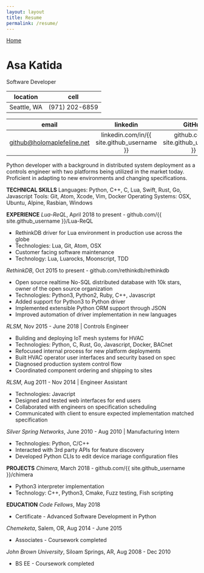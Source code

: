 ```yaml
---
layout: layout
title: Resume
permalink: /resume/
---
```


[Home](/)

# Asa Katida
Software Developer

| location | cell |
| :---: | :---: |
| Seattle, WA  | (971) 202-6859 |

| email | linkedin | GitHub | Portfolio |
| :---: | :---: | :---: | :---: |
| github@holomaplefeline.net | linkedin.com/in/{{ site.github_username }} | github.com/{{ site.github_username }} | asakatida.github.io |

Python developer with a background in distributed system deployment as a controls engineer with two platforms being utilized in the market today. Proficient in adapting to new environments and changing specifications.

__TECHNICAL SKILLS__
Languages: Python, C++, C, Lua, Swift, Rust, Go, Javascript
Tools: Git, Atom, Xcode, Vim, Docker
Operating Systems: OSX, Ubuntu, Alpine, Rasbian, Windows

__EXPERIENCE__
_Lua-ReQL_, April 2018 to present - github.com/{{ site.github_username }}/Lua-ReQL
* RethinkDB driver for Lua environment in production use across the globe
* Technologies: Lua, Git, Atom, OSX
* Customer facing software maintenance
* Technology: Lua, Luarocks, Moonscript, TDD

_RethinkDB_, Oct 2015 to present - github.com/rethinkdb/rethinkdb
* Open source realtime No-SQL distributed database with 10k stars, owner of the open source organization
* Technologies: Python3, Python2, Ruby, C++, Javascript
* Added support for Python3 to Python driver
* Implemented extensible Python ORM support through JSON
* Improved automation of driver implementation in new languages

_RLSM_, Nov 2015 - June 2018 | Controls Engineer
* Building and deploying IoT mesh systems for HVAC
* Technologies: Python, C, Rust, Go, Javascript, Docker, BACnet
* Refocused internal process for new platform deployments
* Built HVAC operator user interfaces and security based on spec
* Diagnosed production system control flow
* Coordinated component ordering and shipping to sites

_RLSM_, Aug 2011 - Nov 2014 | Engineer Assistant
* Technologies: Javacript
* Designed and tested web interfaces for end users
* Collaborated with engineers on specification scheduling
* Communicated with client to ensure expected implementation matched specification

_Silver Spring Networks_, June 2010 - Aug 2010 | Manufacturing Intern
* Technologies: Python, C/C++
* Interacted with 3rd party APIs for feature discovery
* Developed Python CLIs to edit device mariage configuration files

__PROJECTS__
_Chimera_, March 2018 - github.com/{{ site.github_username }}/chimera
* Python3 interpreter implementation
* Technology: C++, Python3, Cmake, Fuzz testing, Fish scripting

__EDUCATION__
_Code Fellows_, May 2018
* Certificate - Advanced Software Development in Python

_Chemeketa_, Salem, OR, Aug 2014 - June 2015
* Associates - Coursework completed

_John Brown University_, Siloam Springs, AR, Aug 2008 - Dec 2010
* BS EE - Coursework completed
